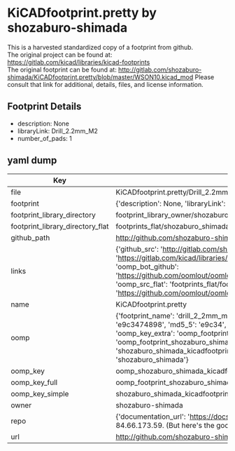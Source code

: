 # KiCADfootprint.pretty by shozaburo-shimada  
This is a harvested standardized copy of a footprint from github.  
The original project can be found at:  
https://gitlab.com/kicad/libraries/kicad-footprints  
The original footprint can be found at:
http://gitlab.com/shozaburo-shimada/KiCADfootprint.pretty/blob/master/WSON10.kicad_mod
Please consult that link for additional, details, files, and license information.  
## Footprint Details
* description: None  
* libraryLink: Drill_2.2mm_M2  
* number_of_pads: 1  
## yaml dump  
| Key | Value |  
| --- | --- |  
| file | KiCADfootprint.pretty/Drill_2.2mm_M2.kicad_mod |  
| footprint | {'description': None, 'libraryLink': 'Drill_2.2mm_M2', 'number_of_pads': 1} |  
| footprint_library_directory | footprint_library_owner/shozaburo-shimada_KiCADfootprint.pretty |  
| footprint_library_directory_flat | footprints_flat/shozaburo_shimada_kicadfootprint_drill_2_2mm_m2/working |  
| github_path | http://github.com/shozaburo-shimada/KiCADfootprint.pretty/blob/master/Drill_2.2mm_M2.kicad_mod |  
| links | {'github_src': 'http://gitlab.com/shozaburo-shimada/KiCADfootprint.pretty/blob/master/WSON10.kicad_mod', 'github_src_repo': 'https://gitlab.com/kicad/libraries/kicad-footprints', 'oomp_bot': 'footprints/shozaburo_shimada_kicadfootprint_drill_2_2mm_m2/working', 'oomp_bot_github': 'https://github.com/oomlout/oomlout_oomp_footprint_bot/tree/main/footprints/shozaburo_shimada_kicadfootprint_drill_2_2mm_m2/working', 'oomp_src_flat': 'footprints_flat/footprints_flat/shozaburo_shimada_kicadfootprint_drill_2_2mm_m2/working', 'oomp_src_flat_github': 'https://github.com/oomlout/oomlout_oomp_footprint_src/tree/main/footprints_flat/shozaburo_shimada_kicadfootprint_drill_2_2mm_m2/working'} |  
| name | KiCADfootprint.pretty |  
| oomp | {'footprint_name': 'drill_2_2mm_m2', 'library_name': 'kicadfootprint', 'md5': 'e9c347489843c38e915ec68e3ddf871a', 'md5_10': 'e9c3474898', 'md5_5': 'e9c34', 'md5_6': 'e9c347', 'oomp_key': 'oomp_shozaburo_shimada_kicadfootprint_drill_2_2mm_m2', 'oomp_key_extra': 'oomp_footprint_shozaburo_shimada_kicadfootprint_drill_2_2mm_m2', 'oomp_key_full': 'oomp_footprint_shozaburo_shimada_kicadfootprint_drill_2_2mm_m2_e9c347', 'oomp_key_simple': 'shozaburo_shimada_kicadfootprint_drill_2_2mm_m2', 'original_filename': 'KiCADfootprint.pretty/Drill_2.2mm_M2.kicad_mod', 'owner_name': 'shozaburo_shimada'} |  
| oomp_key | oomp_shozaburo_shimada_kicadfootprint_drill_2_2mm_m2 |  
| oomp_key_full | oomp_footprint_shozaburo_shimada_kicadfootprint_drill_2_2mm_m2 |  
| oomp_key_simple | shozaburo_shimada_kicadfootprint_drill_2_2mm_m2 |  
| owner | shozaburo-shimada |  
| repo | {'documentation_url': 'https://docs.github.com/rest/overview/resources-in-the-rest-api#rate-limiting', 'message': "API rate limit exceeded for 84.66.173.59. (But here's the good news: Authenticated requests get a higher rate limit. Check out the documentation for more details.)"} |  
| url | http://github.com/shozaburo-shimada/KiCADfootprint.pretty |  

